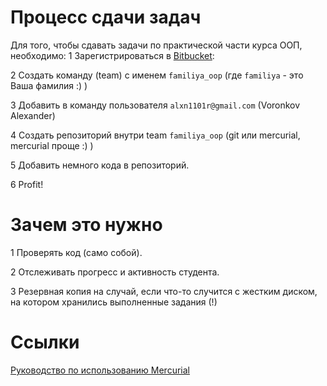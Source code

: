 # Процесс сдачи задач

Для того, чтобы сдавать задачи по практической части курса ООП,
необходимо:
1 Зарегистрироваться в [Bitbucket](https://www.bitbucket.org/):

2 Создать команду (team) с именем `familiya_oop` (где `familiya` - это Ваша фамилия :) )

3 Добавить в команду пользователя `alxn1101r@gmail.com` (Voronkov Alexander)

4 Создать репозиторий внутри team `familiya_oop` (git или mercurial, mercurial проще :) )

5 Добавить немного кода в репозиторий.

6 Profit!

# Зачем это нужно

1 Проверять код (само собой).

2 Отслеживать прогресс и активность студента.

3 Резервная копия на случай, если что-то случится с жестким диском, на котором хранились выполненные задания (!)

# Ссылки

[Руководство по использованию Mercurial](https://www.mercurial-scm.org/wiki/RussianTutorial)
